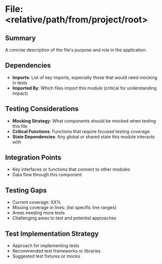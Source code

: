 # File: <relative/path/from/project/root>

## Summary
A concise description of the file's purpose and role in the application.

## Dependencies
- **Imports**: List of key imports, especially those that would need mocking in tests
- **Imported By**: Which files import this module (critical for understanding impact)

## Testing Considerations
- **Mocking Strategy**: What components should be mocked when testing this file
- **Critical Functions**: Functions that require focused testing coverage
- **State Dependencies**: Any global or shared state this module interacts with

## Integration Points
- Key interfaces or functions that connect to other modules
- Data flow through this component

## Testing Gaps
- Current coverage: XX%
- Missing coverage in lines: (list specific line ranges)
- Areas needing more tests
- Challenging areas to test and potential approaches

## Test Implementation Strategy
- Approach for implementing tests
- Recommended test frameworks or libraries
- Suggested test fixtures or mocks
